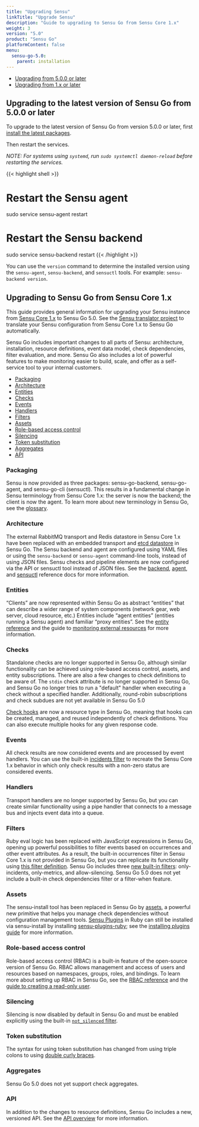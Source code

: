 ```yaml
---
title: "Upgrading Sensu"
linkTitle: "Upgrade Sensu"
description: "Guide to upgrading to Sensu Go from Sensu Core 1.x"
weight: 3
version: "5.0"
product: "Sensu Go"
platformContent: false
menu:
  sensu-go-5.0:
    parent: installation
---
```


- [Upgrading from 5.0.0 or later](#upgrading-to-the-latest-version-of-sensu-go-from-5-0-0-or-later)
- [Upgrading from 1.x or later](#upgrading-to-sensu-go-from-sensu-core-1-x)

## Upgrading to the latest version of Sensu Go from 5.0.0 or later

To upgrade to the latest version of Sensu Go from version 5.0.0 or later, first [install the latest packages][8].

Then restart the services.

_NOTE: For systems using `systemd`, run `sudo systemctl daemon-reload` before restarting the services._

{{< highlight shell >}}
# Restart the Sensu agent
sudo service sensu-agent restart

# Restart the Sensu backend
sudo service sensu-backend restart
{{< /highlight >}}

You can use the `version` command to determine the installed version using the `sensu-agent`, `sensu-backend`, and `sensuctl` tools. For example: `sensu-backend version`.

## Upgrading to Sensu Go from Sensu Core 1.x

This guide provides general information for upgrading your Sensu instance from [Sensu Core 1.x][19] to Sensu Go 5.0.
See the [Sensu translator project][18] to translate your Sensu configuration from Sensu Core 1.x to Sensu Go automatically.

Sensu Go includes important changes to all parts of Sensu: architecture, installation, resource definitions, event data model, check dependencies, filter evaluation, and more.
Sensu Go also includes a lot of powerful features to make monitoring easier to build, scale, and offer as a self-service tool to your internal customers.

- [Packaging](#packaging)
- [Architecture](#architecture)
- [Entities](#entities)
- [Checks](#checks)
- [Events](#events)
- [Handlers](#handlers)
- [Filters](#filters)
- [Assets](#assets)
- [Role-based access control](#role-based-access-control)
- [Silencing](#silencing)
- [Token substitution](#token-substitution)
- [Aggregates](#aggregates)
- [API](#api)

### Packaging
Sensu is now provided as three packages: sensu-go-backend, sensu-go-agent, and sensu-go-cli (sensuctl).
This results in a fundamental change in Sensu terminology from Sensu Core 1.x: the server is now the backend; the client is now the agent.
To learn more about new terminology in Sensu Go, see the [glossary][1].

### Architecture
The external RabbitMQ transport and Redis datastore in Sensu Core 1.x have been replaced with an embedded transport and [etcd datastore][2] in Sensu Go.
The Sensu backend and agent are configured using YAML files or using the `sensu-backend` or `sensu-agent` command-line tools, instead of using JSON files.
Sensu checks and pipeline elements are now configured via the API or sensuctl tool instead of JSON files.
See the [backend][3], [agent][4], and [sensuctl][5] reference docs for more information. 

### Entities
“Clients” are now represented within Sensu Go as abstract “entities” that can describe a wider range of system components (network gear, web server, cloud resource, etc.)
Entities include “agent entities” (entities running a Sensu agent) and familiar “proxy entities”.
See the [entity reference][6] and the guide to [monitoring external resources][7] for more information.

### Checks
Standalone checks are no longer supported in Sensu Go, although similar functionality can be achieved using role-based access control, assets, and entity subscriptions.
There are also a few changes to check definitions to be aware of. The `stdin` check attribute is no longer supported in Sensu Go, and Sensu Go no longer tries to run a "default" handler when executing a check without a specified handler. Additionally, round-robin subscriptions and check subdues are not yet available in Sensu Go 5.0

[Check hooks][8] are now a resource type in Sensu Go, meaning that hooks can be created, managed, and reused independently of check definitions.
You can also execute multiple hooks for any given response code.

### Events
All check results are now considered events and are processed by event handlers.
You can use the built-in [incidents filter][9] to recreate the Sensu Core 1.x behavior in which only check results with a non-zero status are considered events.

### Handlers
Transport handlers are no longer supported by Sensu Go, but you can create similar functionality using a pipe handler that connects to a message bus and injects event data into a queue.

### Filters
Ruby eval logic has been replaced with JavaScript expressions in Sensu Go, opening up powerful possibilities to filter events based on occurrences and other event attributes.
As a result, the built-in occurrences filter in Sensu Core 1.x is not provided in Sensu Go, but you can replicate its functionality using [this filter definition][10].
Sensu Go includes three [new built-in filters][11]: only-incidents, only-metrics, and allow-silencing.
Sensu Go 5.0 does not yet include a built-in check dependencies filter or a filter-when feature.

### Assets
The sensu-install tool has been replaced in Sensu Go by [assets][12], a powerful new primitive that helps you manage check dependencies without configuration management tools.
[Sensu Plugins][21] in Ruby can still be installed via sensu-install by installing [sensu-plugins-ruby][20]; see the [installing plugins guide][22] for more information.

### Role-based access control
Role-based access control (RBAC) is a built-in feature of the open-source version of Sensu Go.
RBAC allows management and access of users and resources based on namespaces, groups, roles, and bindings.
To learn more about setting up RBAC in Sensu Go, see the [RBAC reference][13] and the [guide to creating a read-only user][14].

### Silencing
Silencing is now disabled by default in Sensu Go and must be enabled explicitly using the built-in [`not_silenced` filter][15].

### Token substitution
The syntax for using token substitution has changed from using triple colons to using [double curly braces][16].

### Aggregates
Sensu Go 5.0 does not yet support check aggregates.

### API
In addition to the changes to resource definitions, Sensu Go includes a new, versioned API. See the [API overview][17] for more information.

[1]: ../../getting-started/glossary
[2]: https://github.com/etcd-io/etcd/tree/master/Documentation
[3]: ../../reference/backend
[4]: ../../reference/agent
[5]: ../../sensuctl/reference
[6]: ../../reference/entities
[7]: ../../guides/monitor-external-resources
[8]: ../../reference/hooks
[9]: ../../reference/filters#built-in-filter-only-incidents
[10]: ../../reference/filters/#handling-repeated-events
[11]: ../../reference/filters/#built-in-filters
[12]: ../../reference/assets
[13]: ../../reference/rbac
[14]: ../../guides/create-read-only-user
[15]: ../../reference/filters/#built-in-filter-allow-silencing
[16]: ../../reference/tokens
[17]: ../../api/overview
[18]: https://github.com/sensu/sensu-translator
[19]: /sensu-core/1.6/
[20]: https://packagecloud.io/sensu/community
[21]: https://github.com/sensu-plugins
[22]: ../plugins
[23]: ../../installation/install-sensu
